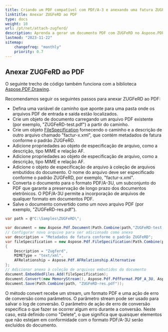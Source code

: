 ```yaml
---
title: Criando um PDF compatível com PDF/A-3 e anexando uma fatura ZUGFeRD em C#
linktitle: Anexar ZUGFeRD ao PDF
type: docs
weight: 10
url: /pt/net/attach-zugferd/
description: Aprenda a gerar um documento PDF com ZUGFeRD no Aspose.PDF para .NET
lastmod: "2023-11-22"
sitemap:
    changefreq: "monthly"
    priority: 0.7
---
```


## Anexar ZUGFeRD ao PDF

O seguinte trecho de código também funciona com a biblioteca [Aspose.PDF.Drawing](/pdf/pt/net/drawing/).

Recomendamos seguir os seguintes passos para anexar ZUGFeRD ao PDF:

* Defina uma variável de caminho que aponte para uma pasta onde os arquivos PDF de entrada e saída estão localizados.
* Crie um objeto de documento carregando um arquivo PDF existente (por exemplo, "ZUGFeRD-test.pdf") a partir do caminho.
* Crie um objeto [FileSpecification](https://reference.aspose.com/pdf/net/aspose.pdf/filespecification/) fornecendo o caminho e a descrição de outro arquivo chamado "factur-x.xml", que contém metadados de fatura conforme o padrão ZUGFeRD.
* Adicione propriedades ao objeto de especificação de arquivo, como a descrição, tipo MIME e relação AF.
* Adicione propriedades ao objeto de especificação de arquivo, como a descrição, tipo MIME e relação AF.
* Adicione o objeto de especificação de arquivo à coleção de arquivos embutidos do documento. O nome do arquivo deve ser especificado conforme o padrão ZUGFeRD, por exemplo, "factur-x.xml".
* Converta o documento para o formato PDF/A-3U, um subconjunto do PDF que garante a preservação de longo prazo dos documentos eletrônicos. O PDF/A-3U permite a incorporação de arquivos de qualquer formato em documentos PDF.
* Salve o documento convertido como um novo arquivo PDF (por exemplo, "ZUGFeRD-res.pdf").

```cs
var path = @"C:\Samples\ZUGFeRD\";

var document = new Aspose.Pdf.Document(Path.Combine(path,"ZUGFeRD-test.pdf"));
// Configurar novo arquivo para ser adicionado como anexo
var description = "Metadados de fatura conforme o padrão ZUGFeRD";
var fileSpecification = new Aspose.Pdf.FileSpecification(Path.Combine(path, "factur-x.xml"), description)
{
    Description = "Zugferd",
    MIMEType = "text/xml",
    AFRelationship = Aspose.Pdf.AFRelationship.Alternative
};
// Adicionar anexo à coleção de arquivos embutidos do documento
document.EmbeddedFiles.Add(fileSpecification);
document.Convert(new MemoryStream(), Aspose.Pdf.PdfFormat.PDF_A_3U, Aspose.Pdf.ConvertErrorAction.Delete);
document.Save(Path.Combine(path, "ZUGFeRD-res.pdf"));
```
O método convert recebe um stream, um formato PDF e uma ação de erro de conversão como parâmetros. O parâmetro stream pode ser usado para salvar o log de conversão. O parâmetro de ação de erro de conversão especifica o que fazer se ocorrer algum erro durante a conversão. Neste caso, está definido como "Delete", o que significa que quaisquer elementos que não estejam em conformidade com o formato PDF/A-3U serão excluídos do documento.
